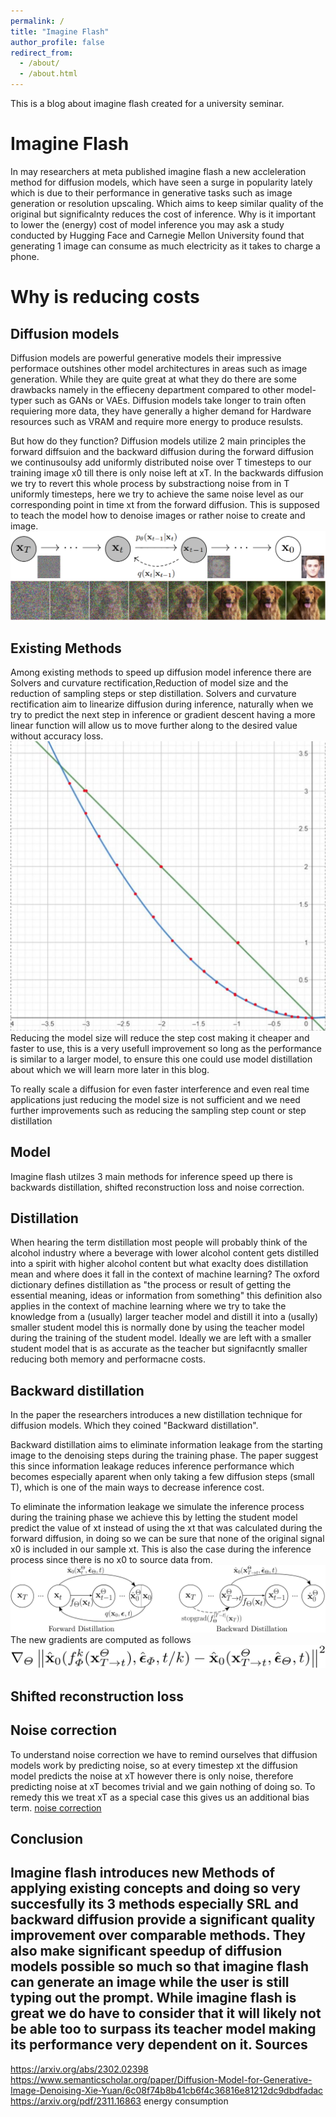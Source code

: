 ```yaml
---
permalink: /
title: "Imagine Flash"
author_profile: false
redirect_from: 
  - /about/
  - /about.html
---
```

This is a blog about imagine flash created for a university seminar.



Imagine Flash
======
In may researchers at meta published imagine flash a new accleleration method for diffusion models, which have 
seen a surge in popularity lately which is due to their performance in generative tasks such as image generation or resolution upscaling.
Which aims to keep similar quality of the original but significalnty reduces the cost of inference.
Why is it important to lower the (energy) cost of model inference you may ask a study conducted by Hugging Face and Carnegie Mellon University found that generating
1 image can consume as much electricity as it takes to charge a phone.

Why is reducing costs 
======


Diffusion models
------
Diffusion models are powerful generative models their impressive performace outshines other model architectures in areas such as image generation.
While they are quite great at what they do there are some drawbacks namely in the effieceny department compared to other model-typer such as 
GANs or VAEs. Diffusion models take longer to train often requiering more data, they have generally a higher demand for Hardware resources such as VRAM and 
require more energy to produce resulsts.

But how do they function? Diffusion models utilize 2 main principles the forward diffsuion and the backward diffusion during the forward diffusion we continusoulsy add uniformly distributed noise over T timesteps to our training image x0 till there is only noise left at xT. In the backwards diffusion we try to revert this whole process by substractiong noise from in T uniformly timesteps, here we try to achieve the same noise level as our corresponding point in time xt from the forward diffusion. This is supposed to teach the model how to denoise images or rather noise to create and image.
![illustration forward and backward diffusion process](/images/DiffusionProcessTraining.png)
![inference diffusion](/images/inference%20diffusion.png)



Existing Methods
------
Among existing methods to speed up diffusion model inference there are Solvers and curvature rectification,Reduction of model size and the reduction of sampling steps or 
step distillation.
Solvers and curvature rectification aim to linearize diffusion during inference, naturally when we try to predict the next step in inference or gradient descent having a more linear function will allow us to move further along to the desired value without accuracy loss.
![linearization](/images/linearization.png)
Reducing the model size will reduce the step cost making it cheaper and faster to use, this is a very usefull improvement so long as the performance is similar to a larger model, to ensure this one could use model distillation about which we will learn more later in this blog.

To really scale a diffusion for even faster interference and even real time applications just reducing the model size is not sufficient and we need further improvements such as reducing the sampling step count or step distillation 


Model
------
Imagine flash utilzes 3 main methods for inference speed up there is backwards distillation, shifted reconstruction loss and 
noise correction.

Distillation 
------
When hearing the term distillation most people will probably think of the alcohol industry where a beverage with lower alcohol content gets distilled into a spirit with higher alcohol content but what exaclty does distillation mean and where does it fall in the context of machine learning?
The oxford dictionary defines distillation as "the process or result of getting the essential meaning, ideas or information from something" this definition also applies in the context of machine learning where we try to take the knowledge from a (usually) larger teacher model and distill it into a (usally) smaller student model this is normally done by using the teacher model during the training of the student model. Ideally we are left with a smaller student model that is as accurate as the teacher but signifacntly smaller reducing both memory and performacne costs.

Backward distillation
------

In the paper the researchers introduces a new distillation technique for diffusion models. Which they coined "Backward distillation".

Backward distillation aims to eliminate information leakage from the starting image to the denoising steps during the training phase. The paper suggest this since information leakage reduces
inference performance which becomes especially aparent when only taking a few diffusion steps (small T), which is one of the main ways to decrease inference cost.

To eliminate the information leakage we simulate the inference process during the training phase we achieve this by letting the student model predict the value of xt instead of using the xt that was calculated during the forward diffusion, in doing so we can be sure that none of the original signal x0 is included in our sample xt. This is also the case during the inference process since there is no x0 to source data from. 
![Backward diffusion](/images/backwardDiffusion.png) 
The new gradients are computed as follows 
![backward distillation](/images/gradientBackwardDiffusion.png)




Shifted reconstruction loss
------



Noise correction
------
To understand noise correction we have to remind ourselves that diffusion models work by predicting noise, so at every timestep xt the diffusion model predicts the noise at xT however there is only noise, therefore predicting noise at xT becomes trivial and we gain nothing of doing so. To remedy this we treat xT as a special case this gives us an additional bias term.
[noise correction](/images/noise%20correction.png)

Conclusion
------
Imagine flash introduces new Methods of applying existing concepts and doing so very succesfully its 3 methods especially SRL and backward diffusion provide a significant quality improvement over comparable methods. They also make significant speedup of diffusion models possible so much so that imagine flash can generate an image while the user is still typing out the prompt.
While imagine flash is great we do have to consider that it will likely not be able too to surpass its teacher model making its performance very dependent on it.
Sources
------
https://arxiv.org/abs/2302.02398 https://www.semanticscholar.org/paper/Diffusion-Model-for-Generative-Image-Denoising-Xie-Yuan/6c08f74b8b41cb6f4c36816e81212dc9dbdfadac
https://arxiv.org/pdf/2311.16863 energy consumption
